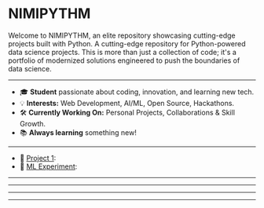 
# NIMIPYTHM

Welcome to NIMIPYTHM, an elite repository showcasing cutting-edge projects built with Python. A cutting-edge repository for Python-powered data science projects. This is more than just a collection of code; it's a portfolio of modernized solutions engineered to push the boundaries of data science.

<!-- Profile Header with Custom Font (SVG) -->
---

- 🎓 **Student** passionate about coding, innovation, and learning new tech.
- 💡 **Interests:** Web Development, AI/ML, Open Source, Hackathons.
- 🛠️ **Currently Working On:** Personal Projects, Collaborations & Skill Growth.
- 📚 **Always learning** something new!

---


- 🚀 [Project 1](https://github.com/Nimisherpa3978/project-1): 
- 🤖 [ML Experiment](https://github.com/Nimisherpa3978/ml-experiment):

---




---





---


---
